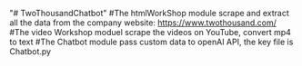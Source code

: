 "# TwoThousandChatbot" 
#The htmlWorkShop module scrape and extract all the data from the company website: https://www.twothousand.com/
#The video Workshop moduel scrape the videos on YouTube, convert mp4 to text
#The Chatbot module pass custom data to openAI API, the key file is Chatbot.py

